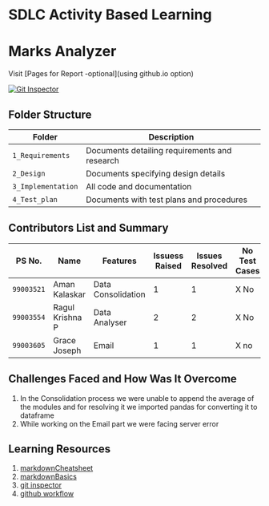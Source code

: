 # SDLC Activity Based Learning
# Marks Analyzer
Visit [Pages for Report -optional](using github.io option)

[![Git Inspector](https://github.com/99003521/AppliedSDLC_B2/actions/workflows/gitinspector.yml/badge.svg)](https://github.com/99003521/AppliedSDLC_B2/actions/workflows/gitinspector.yml)


## Folder Structure
Folder             | Description
-------------------| -----------------------------------------
`1_Requirements`   | Documents detailing requirements and research
`2_Design`         | Documents specifying design details
`3_Implementation` | All code and documentation
`4_Test_plan`      | Documents with test plans and procedures

## Contributors List and Summary

PS No. |  Name   |    Features    | Issuess Raised |Issues Resolved|No Test Cases|Test Case Pass
-------|---------|----------------|----------------|---------------|-------------|--------------
`99003521` | Aman Kalaskar  | Data Consolidation   | 1     |1   |X No   |X No     
`99003554` | Ragul Krishna P  | Data Analyser    | 2     | 2   |X No   |X No     
`99003605` | Grace Joseph  | Email    | 1     | 1   |X no  |X No  

## Challenges Faced and How Was It Overcome

1. In the Consolidation process we were unable to append the average of the modules and for resolving it we imported pandas for converting it to dataframe
2. While working on the Email part we were facing server error

## Learning Resources
1. [markdownCheatsheet](https://github.com/adam-p/markdown-here/wiki/Markdown-Cheatsheet)
2. [markdownBasics](https://guides.github.com/features/mastering-markdown/)
3. [git inspector](https://github.com/ejwa/gitinspector.git)
4. [github workflow](https://docs.github.com/en/actions/learn-github-action)

